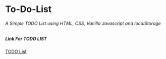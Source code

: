 # To-Do-List
###### A Simple TODO List using HTML, CSS, Vanilla Javascript and localStorage 
##### Link For TODO LIST
[TODO List](https://simplysanjeev.github.io/To-do-list--local-storage/)
